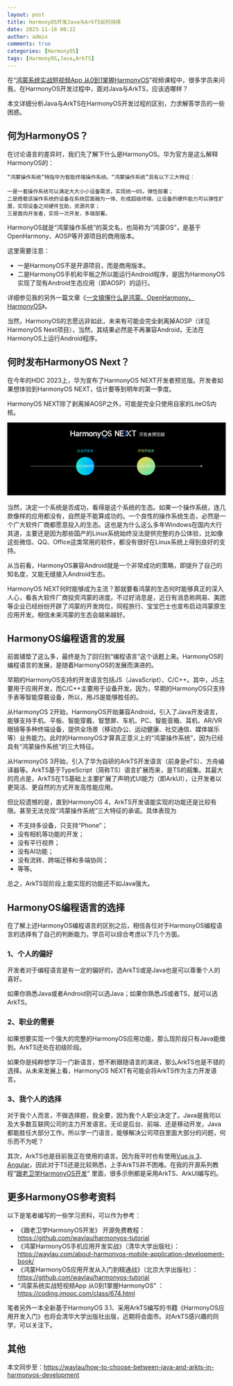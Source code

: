 ```yaml
---
layout: post
title: HarmonyOS开发Java与ArkTS如何抉择
date: 2023-11-18 00:22
author: admin
comments: true
categories: [HarmonyOS]
tags: [HarmonyOS,Java,ArkTS]
---
```


在“[鸿蒙系统实战短视频App 从0到1掌握HarmonyOS](https://coding.imooc.com/class/674.html)”视频课程中，很多学员来问我，在HarmonyOS开发过程中，面对Java与ArkTS，应该选哪样？

本文详细分析Java与ArkTS在HarmonyOS开发过程的区别，力求解答学员的一些困惑。

<!-- more -->



## 何为HarmonyOS？

在讨论语言的差异时，我们先了解下什么是HarmonyOS。华为官方是这么解释HarmonyOS的：

```
“鸿蒙操作系统”特指华为智能终端操作系统。“鸿蒙操作系统”具有以下三大特征：

一是一套操作系统可以满足大大小小设备需求，实现统一OS，弹性部署；
二是搭载该操作系统的设备在系统层面融为一体、形成超级终端，让设备的硬件能力可以弹性扩展，实现设备之间硬件互助，资源共享；
三是面向开发者，实现一次开发，多端部署。
```


HarmonyOS就是“鸿蒙操作系统”的英文名，也简称为“鸿蒙OS”，是基于 OpenHarmony、AOSP等开源项目的商用版本。

这里需要注意：

* 一是HarmonyOS不是开源项目，而是商用版本。
* 二是HarmonyOS手机和平板之所以能运行Android程序，是因为HarmonyOS 实现了现有Android生态应用（即AOSP）的运行。


详细参见我的另外一篇文章《[一文搞懂什么是鸿蒙、OpenHarmony、HarmonyOS](https://waylau.com/what-is-harmonyos/)》。


当然，HarmonyOS的志愿远非如此，未来有可能会完全剥离掉AOSP（详见HarmonyOS Next项目），当然，其结果必然是不再兼容Android，无法在HarmonyOS上运行Android程序。


## 何时发布HarmonyOS Next？

在今年的HDC 2023上，华为宣布了HarmonyOS NEXT开发者预览版。开发者如果想体验到HarmonyOS NEXT，估计要等到明年的第一季度。

HarmonyOS NEXT除了剥离掉AOSP之外，可能是完全只使用自家的LiteOS内核。


![](../images/post/20231118-harmonyos-next.png)


当然，决定一个系统是否成功，看得是这个系统的生态。如果一个操作系统，连几款像样的应用都没有，自然是不能算成功的。一个良性的操作系统生态，必然是一个广大软件厂商都愿意投入的生态。这也是为什么这么多年Windows在国内大行其道，主要还是因为那些国产的Linux系统始终没法提供完整的办公体验，比如像这些微信、QQ、Office这类常用的软件，都没有很好在Linux系统上得到良好的支持。

从当前看，HarmonyOS兼容Android就是一个非常成功的策略，即提升了自己的知名度，又能无缝接入Android生态。

HarmonyOS NEXT何时能够成为主流？那就要看鸿蒙的生态何时能够真正的深入人心，看各大软件厂商投资鸿蒙的进度。不过好消息是，近日有消息称网易、美团等企业已经纷纷开辟了鸿蒙的开发岗位，同程旅行、宝宝巴士也宣布启动鸿蒙原生应用开发。相信未来鸿蒙的生态会越来越好。


## HarmonyOS编程语言的发展

前面铺垫了这么多，最终是为了回归到“编程语言”这个话题上来。HarmonyOS的编程语言的发展，是随着HarmonyOS的发展而演进的。

早期的HarmonyOS支持的开发语言包括JS（JavaScript）、C/C++。其中，JS主要用于应用开发，而C/C++主要用于设备开发。因为，早期的HarmonyOS只支持手表等智能穿戴设备，所以，用JS是能够胜任的。

从HarmonyOS 2开始，HarmonyOS开始兼容Android，引入了Java开发语言，能够支持手机、平板、智能穿戴、智慧屏、车机、PC、智能音箱、耳机、AR/VR眼镜等多种终端设备，提供全场景（移动办公、运动健康、社交通信、媒体娱乐等）业务能力。此时的HarmonyOS才算真正意义上的“鸿蒙操作系统”，因为已经具有“鸿蒙操作系统”的三大特征。


从HarmonyOS 3开始，引入了华为自研的ArkTS开发语言（前身是eTS）、方舟编译器等。ArkTS基于TypeScript（简称TS）语言扩展而来，是TS的超集。其最大的亮点是，ArkTS在TS基础上主要扩展了声明式UI能力（即ArkUI），让开发者以更简洁、更自然的方式开发高性能应用。


但比较遗憾的是，直到HarmonyOS 4，ArkTS开发语能实现的功能还是比较有限。甚至无法兑现“鸿蒙操作系统”三大特征的承诺。具体表现为

* 不支持多设备，只支持“Phone”；
* 没有相机等功能的开发；
* 没有平行视界；
* 没有AI功能；
* 没有流转、跨端迁移和多端协同；
* 等等。

总之，ArkTS现阶段上能实现的功能还不如Java强大。


## HarmonyOS编程语言的选择

在了解上述HarmonyOS编程语言的区别之后，相信各位对于HarmonyOS编程语言的选择有了自己的判断能力。学员可以综合考虑以下几个方面。


### 1、个人的偏好

开发者对于编程语言是有一定的偏好的，选ArkTS或是Java也是可以尊重个人的喜好。

如果你熟悉Java或者Android则可以选Java；如果你熟悉JS或者TS，就可以选ArkTS。



### 2、职业的需要

如果想要实现一个强大的完整的HarmonyOS应用功能，那么现阶段只有Java能做到。ArkTS还处在初级阶段。

如果你是纯粹想学习一门新语言，想不断跟随语言的演进，那么ArkTS也是不错的选择。从未来发展上看，HarmonyOS NEXT有可能会将ArkTS作为主力开发语言。




### 3、我个人的选择

对于我个人而言，不做选择题，我全要，因为我个人职业决定了。Java是我司以及大多数互联网公司的主力开发语言。无论是后台、前端、还是移动开发，Java都能胜任大部分工作。所以学一门语言，能够解决公司项目里面大部分的问题，何乐而不为呢？

其次，ArkTS也是目前我正在使用的语言。因为我平时也有使用[Vue.js 3](https://waylau.com/about-vuejs-enterprise-application-development)、[Angular](https://github.com/waylau/angular-enterprise-application-development-samples)，因此对于TS还是比较熟悉，上手ArkTS并不困难。在我的开源系列教程“[跟老卫学HarmonyOS开发](https://github.com/waylau/harmonyos-tutorial)” 里面，很多示例都是采用ArkTS、ArkUI编写的。



## 更多HarmonyOS参考资料

以下是笔者编写的一些学习资料，可以作为参考：

* 《跟老卫学HarmonyOS开发》 开源免费教程：<https://github.com/waylau/harmonyos-tutorial>
* 《鸿蒙HarmonyOS手机应用开发实战》（清华大学出版社）：<https://waylau.com/about-harmonyos-mobile-application-development-book/>
* 《鸿蒙HarmonyOS应用开发从入门到精通战》（北京大学出版社）：<https://github.com/waylau/harmonyos-tutorial>
* “鸿蒙系统实战短视频App 从0到1掌握HarmonyOS” ：<https://coding.imooc.com/class/674.html>


笔者另外一本全新基于HarmonyOS 3.1、采用ArkTS编写的书籍《HarmonyOS应用开发入门》也将会清华大学出版社出版，近期将会面市。对ArkTS感兴趣的同学，可以关注下。

## 其他

本文同步至：<https://waylau/how-to-choose-between-java-and-arkts-in-harmonyos-development>